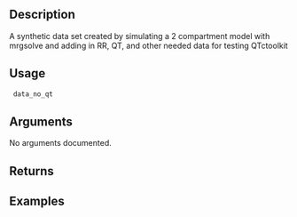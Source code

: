## Description

 A synthetic data set created by simulating a 2 compartment model
 with mrgsolve and adding in RR, QT, and other needed data for
 testing QTctoolkit

## Usage
```r
 data_no_qt

```
## Arguments
No arguments documented.
## Returns

## Examples
```r
```
